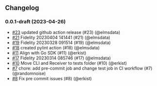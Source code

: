 ## Changelog

### 0.0.1-draft (2023-04-26)
- [#23](https://github.com/cdevents/sdk-python/pull/23) updated github action release (#23) (@elmsdata)
- [#21](https://github.com/cdevents/sdk-python/pull/21) Fidelity 20230404 141441 (#21) (@elmsdata)
- [#19](https://github.com/cdevents/sdk-python/pull/19) Fidelity 20230328 091514 (#19) (@elmsdata)
- [#18](https://github.com/cdevents/sdk-python/pull/18) created pylint action (#18) (@elmsdata)
- [#11](https://github.com/cdevents/sdk-python/pull/11) Align with Go SDK (#11) (@erkist)
- [#17](https://github.com/cdevents/sdk-python/pull/17) Fidelity 20230314 085746 (#17) (@elmsdata)
- [#10](https://github.com/cdevents/sdk-python/pull/10) Move CLI and Receiver to tests folder (#10) (@erkist)
- [#7](https://github.com/cdevents/sdk-python/pull/7) chore: add pre-commit job and change test job in CI workflow (#7) (@randomnoise)
- [#8](https://github.com/cdevents/sdk-python/pull/8) Fix pre commit issues (#8) (@erkist)
